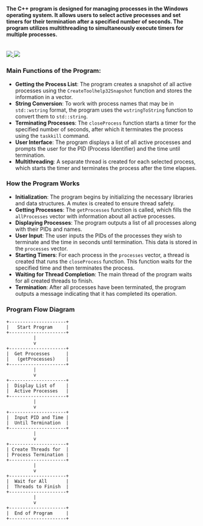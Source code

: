 #### The C++ program is designed for managing processes in the Windows operating system. It allows users to select active processes and set timers for their termination after a specified number of seconds. The program utilizes multithreading to simultaneously execute timers for multiple processes.

</br>
<div>
    <a href="README.md">
        <img src="https://img.shields.io/badge/README-RU-blue?color=006400&labelColor=006400&style=for-the-badge">
    </a>
    <a href="README.en.md">
        <img src="https://img.shields.io/badge/README-ENG-blue?color=44944a&labelColor=1C2325&style=for-the-badge">
    </a>
</div>

### Main Functions of the Program:
- **Getting the Process List**: The program creates a snapshot of all active processes using the `CreateToolhelp32Snapshot` function and stores the information in a vector.
- **String Conversion**: To work with process names that may be in `std::wstring` format, the program uses the `wstringToString` function to convert them to `std::string`.
- **Terminating Processes**: The `closeProcess` function starts a timer for the specified number of seconds, after which it terminates the process using the `taskkill` command.
- **User Interface**: The program displays a list of all active processes and prompts the user for the PID (Process Identifier) and the time until termination.
- **Multithreading**: A separate thread is created for each selected process, which starts the timer and terminates the process after the time elapses.

### How the Program Works
- **Initialization**: The program begins by initializing the necessary libraries and data structures. A mutex is created to ensure thread safety.
- **Getting Processes**: The `getProcesses` function is called, which fills the `allProcesses` vector with information about all active processes.
- **Displaying Processes**: The program outputs a list of all processes along with their PIDs and names.
- **User Input**: The user inputs the PIDs of the processes they wish to terminate and the time in seconds until termination. This data is stored in the `processes` vector.
- **Starting Timers**: For each process in the `processes` vector, a thread is created that runs the `closeProcess` function. This function waits for the specified time and then terminates the process.
- **Waiting for Thread Completion**: The main thread of the program waits for all created threads to finish.
- **Termination**: After all processes have been terminated, the program outputs a message indicating that it has completed its operation.

### Program Flow Diagram
```
+---------------------+
|   Start Program     |
+---------------------+
          |
          v
+---------------------+
|  Get Processes      |
|   (getProcesses)    |
+---------------------+
          |
          v
+---------------------+
|  Display List of    |
|  Active Processes   |
+---------------------+
          |
          v
+---------------------+
|  Input PID and Time |
|  Until Termination  |
+---------------------+
          |
          v
+---------------------+
| Create Threads for  |
| Process Termination |
+---------------------+
          |
          v
+---------------------+
|  Wait for All       |
|  Threads to Finish  |
+---------------------+
          |
          v
+---------------------+
|  End of Program     |
+---------------------+
```
